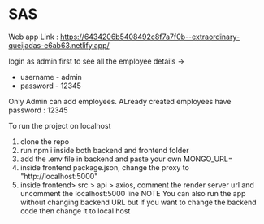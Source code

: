 # SAS

Web app Link : https://6434206b5408492c8f7a7f0b--extraordinary-queijadas-e6ab63.netlify.app/

login as admin first to see all the employee details -> 
* username - admin
* password - 12345

Only Admin can add employees. ALready created employees have password : 12345

To run the project on localhost

1. clone the repo
2. run npm i inside both backend and frontend folder
3. add the .env file in backend and paste your own MONGO_URL=<url>
4. inside frontend package.json, change the proxy to "http://localhost:5000"
5. inside frontend> src > api > axios, comment the render server url and uncomment the localhost:5000 line
NOTE You can also run the app without changing backend URL but if you want to change the backend code then change it to local host
